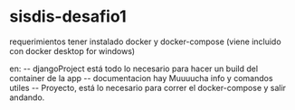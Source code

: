 # sisdis-desafio1
 
requerimientos tener instalado docker y docker-compose (viene incluido con docker desktop for windows)

en:
 -- djangoProject está todo lo necesario para hacer un build del container de la app
 -- documentacion hay Muuuucha info y comandos utiles
 -- Proyecto, está lo necesario para correr el docker-compose y salir andando.